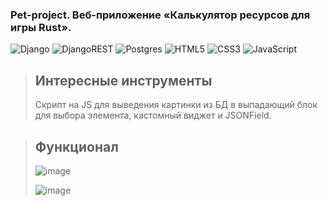 ### Pet-project. Веб-приложение «Калькулятор ресурсов для игры Rust». ###
![Django](https://img.shields.io/badge/django-%23092E20.svg?style=for-the-badge&logo=django&logoColor=white) ![DjangoREST](https://img.shields.io/badge/DJANGO-REST-ff1709?style=for-the-badge&logo=django&logoColor=white&color=ff1709&labelColor=gray) 
![Postgres](https://img.shields.io/badge/postgres-%23316192.svg?style=for-the-badge&logo=postgresql&logoColor=white) ![HTML5](https://img.shields.io/badge/html5-%23E34F26.svg?style=for-the-badge&logo=html5&logoColor=white) ![CSS3](https://img.shields.io/badge/css3-%231572B6.svg?style=for-the-badge&logo=css3&logoColor=white)
	![JavaScript](https://img.shields.io/badge/javascript-%23323330.svg?style=for-the-badge&logo=javascript&logoColor=%23F7DF1E)

> ## Интересные инструменты ##
> Скрипт на JS для выведения картинки из БД в выпадающий блок для выбора элемента, кастомный виджет и JSONField.

> ## Функционал ##
>![image](https://github.com/dushupitona/Rust_calculator/assets/108948946/f03ab92f-c6c6-440c-9de1-711924658731)
> 
>![image](https://github.com/dushupitona/Rust_calculator/assets/108948946/0e0ceed9-af38-4b9e-96ed-fa3dce988571)

